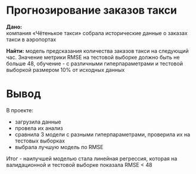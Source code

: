 # Прогнозирование заказов такси

**Дано:**  
компания «Чётенькое такси» собрала исторические данные о заказах такси в аэропортах

**Найти:**
модель предсказания количества заказов такси на следующий час. Значение метрики RMSE на тестовой выборке должно быть не больше 48, обучение - с различными гиперпараметрами и тестовой выборкой размером 10% от исходных данных

# Вывод
В проекте:
- загрузила  данные 
- провела их анализ
- сравнила 3 модели с разными гиперпараметрами, проверила их на тестовых выборках
- выбрала лучшую модель по RMSE

Итог - наилучшей моделью стала линейная регрессия, которая на валидационной и тестовой выборке показала RMSE < 48
